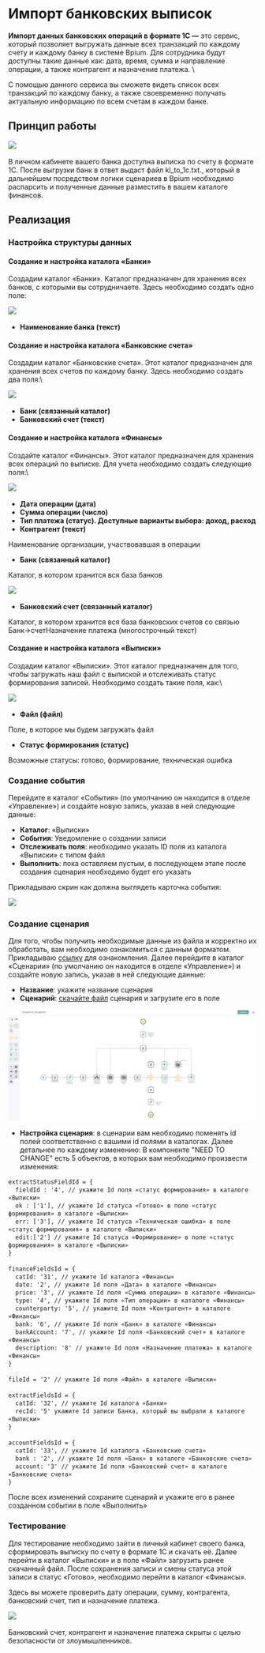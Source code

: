 # Импорт банковских выписок

**Импорт данных банковских операций в формате 1С —** это сервис, который позволяет выгружать данные всех транзакций по каждому счету и каждому банку в системе Bpium. Для сотрудника будут доступны такие данные как: дата, время, сумма и направление операции, а также контрагент и назначение платежа. \


С помощью данного сервиса вы сможете видеть список всех транзакций по каждому банку, а также своевременно получать актуальную информацию по всем счетам в каждом банке.

## **Принцип работы**

![](https://lh5.googleusercontent.com/rU\_p7BV\_53MqP1dGGV0txwqp5uZ5MM\_d\_AghbT9nTwk\_5tkgvDA5srrOM1F1KJHzF4e4Z7GxBPzw9Q13tU\_SsOf3utxNC4lWDOgbiwoyBx6q\_iohcprbkk8VrCbGCeDPNwezbjjC)

В личном кабинете вашего банка доступна выписка по счету в формате 1С. После выгрузки банк в ответ выдаст файл kl\_to\_1c.txt., который в дальнейшем посредством логики сценариев в Bpium необходимо распарсить и полученные данные разместить в вашем каталоге финансов.

## **Реализация**

### **Настройка структуры данных**

#### **Создание и настройка каталога «Банки»**

Создадим каталог «Банки». Каталог предназначен для хранения всех банков, с которыми вы сотрудничаете. Здесь необходимо создать одно поле:

![](https://lh5.googleusercontent.com/Q7wOOXUo2Iiq5ezXSmgbrySHOXjxpROgegtDp-0YGe42KcbfsBt\_O8\_CuElumNgCCgpagsputUJEveRjF7y4Ho84APHoBzje8X-J5mVJc3VgLfTI025OE\_qvrOhK7qMoo2h9out\_)

* **Наименование банка (текст)**

#### **Создание и настройка каталога «Банковские счета»**

Создадим каталог «Банковские счета». Этот каталог предназначен для хранения всех счетов по каждому банку. Здесь необходимо создать два поля:\


![](https://lh4.googleusercontent.com/r7oAg8wznyUQT7fPhLfjrk-gto-SA-nIbnsKgwKfm9GiKrRU-fLcV3Fz\_NZOj1JMhYLFjtV6g-6CvVgg3qCCjvu4hU2j1dn5tBgLCEVFiEdVB-mo3PteooIr-Vfx5sTUwofePjyd)

* **Банк (связанный каталог)**
* **Банковский счет (текст)**

#### **Создание и настройка каталога «Финансы»**

Создайте каталог «Финансы». Этот каталог предназначен для хранения всех операций по выписке. Для учета необходимо создать следующие поля:\


![](https://lh5.googleusercontent.com/rN5TX3spe3RMZY9G8yFaW83ZMAV-A0msiMiMVnqrYtaem8EBACJ8Ch7cBXlnW\_0N8AbDLL8TLSKZPqseZGSBE7aqxSywm6ZTCC9kr1uyAsLM-4njeRT30cbh3nvdzBMV-t05zKKs)

* **Дата операции (дата)**
* **Сумма операции (число)**
* **Тип платежа (статус). Доступные варианты выбора: доход, расход**
* **Контрагент (текст)**

Наименование организации, участвовавшая в операции&#x20;

* **Банк (связанный каталог)**

Каталог, в котором хранится вся база банков

![](https://lh6.googleusercontent.com/J3td92ZUTa1SsMRdpe1wMfsLtVKI6FCQxXdhhahLIVz6eiUt7FztgcHyhsmFHCc3hpQeuHvgCAzcy\_1Ntr0HTTzM275\_AWZDPUGicEjQ\_YPb8yuoWLS62GjpmjNAKsW9D-tNDpfa)

* **Банковский счет (связанный каталог)**

Каталог, в котором хранится вся база банковских счетов со связью Банк→счетНазначение платежа (многострочный текст)

#### **Создание и настройка каталога «Выписки»**

Создадим каталог «Выписки». Этот каталог предназначен для того, чтобы загружать наш файл с выпиской и отслеживать статус формирования записей. Необходимо создать такие поля, как:\


![](https://lh4.googleusercontent.com/6upzeyqNpxAMD5ZtrQgjEpH58Rd\_0ZA-YrjLZqJ7uyOKnvtyrvtW956XFb-0HNTwIZy2AhMY4JqUDdmipQ1ocZWRmi7ipw3VBiNwKqGNLnXYDT11DkHhoOcoX\_d6IPN5mo38SPHT)

* **Файл (файл)**

Поле, в которое мы будем загружать файл

* **Статус формирования (статус)**

Возможные статусы: готово, формирование, техническая ошибка

### Создание события

Перейдите в каталог «События» (по умолчанию он находится в отделе «Управление») и создайте новую запись, указав в ней следующие данные:

* **Каталог**: «Выписки»
* **События**: Уведомление о создании записи
* **Отслеживать поля**: необходимо указать ID поля из каталога «Выписки» с типом файл
* **Выполнить**: пока оставляем пустым, в последующем этапе после создания сценария необходимо будет его указать

Прикладываю скрин как должна выглядеть карточка события:

![](https://lh6.googleusercontent.com/OuXVCrpqonr0hgUuF2KWIavyJGd0OVS0bA31TQk\_UqqlTgKY8oz3-EZiznMuVNmzw3kflCUGguoCwlPWinb77jsQMcr291H\_NFolL2UDhwov2\_vy2zxqvLATZLJq3S9nQWuIgIet)

### Создание сценария&#x20;

Для того, чтобы получить необходимые данные из файла и корректно их обработать, вам необходимо ознакомиться с данным форматом. Прикладываю [ссылку](https://its.1c.ru/db/metod8dev/content/3261/hdoc) для ознакомления. Далее перейдите в каталог «Сценарии» (по умолчанию он находится в отделе «Управление») и создайте новую запись, указав в ней следующие данные:

* **Название**: укажите название сценария&#x20;
* **Сценарий**: [скачайте файл](https://drive.google.com/file/d/10qGO7obdc2NL99LaYpxTlfA\_vWwJpmpN/view?usp=sharing) сценария и загрузите его в поле

![](<../../.gitbook/assets/image (21).png>)

* **Настройка сценария**: в сценарии вам необходимо поменять id полей соответственно с вашими id полями в каталогах. Далее детальнее по каждому изменению: В компоненте "NEED TO CHANGE" есть 5 объектов, в которых вам необходимо произвести изменения:

```
extractStatusFieldId = {
  fieldId : '4', // укажите Id поля «статус формирования» в каталоге «Выписки»
  ok : ['1'], // укажите Id статуса «Готово» в поле «статус формирования» в каталоге «Выписки» 
  err: ['3'], // укажите Id статуса «Техническая ошибка» в поле «статус формирования» в каталоге «Выписки» 
  edit:['2'] // укажите Id статуса «Формирование» в поле «статус формирования» в каталоге «Выписки» 
}

financeFieldsId = {
  catId: '31', // укажите Id каталога «Финансы»
  date: '2', // укажите Id поля «Дата» в каталоге «Финансы»
  price: '3', // укажите Id поля «Сумма операции» в каталоге «Финансы»
  type: '4', // укажите Id поля «Тип операции» в каталоге «Финансы»
  counterparty: '5', // укажите Id поля «Контрагент» в каталоге «Финансы»
  bank: '6', // укажите Id поля «Банк» в каталоге «Финансы»
  bankAccount: '7', // укажите Id поля «Банковский счет» в каталоге «Финансы»
  description: '8' // укажите Id поля «Назначение платежа» в каталоге «Финансы»
}

fileId = '2' // укажите Id поля «Файл» в каталоге «Выписки»

extractFieldsId = {
  catId: '32', // укажите Id каталога «Банки»
  recId: '5' укажите Id записи Банка, который вы выбрали в каталоге «Выписки»
}

accountFieldsId = {
  catId: '33', // укажите Id каталога «Банковские счета»
  bank : '2', // укажите Id поля «Банк» в каталоге «Банковские счета»
  account: '3' // укажите Id поля «Банковский счет» в каталоге «Банковские счета»
}

```

После всех изменений сохраните сценарий и укажите его в ранее созданном событии в поле «Выполнить»

### **Тестирование**

Для тестирование необходимо зайти в личный кабинет своего банка, сформировать выписку по счету в формате 1С и скачать её. Далее перейти в каталог «Выписки» и в поле «Файл» загрузить ранее скачанный файл.
После сохранения записи и смены статуса этой записи в статус «Готово», необходимо перейти в каталог «Финансы».&#x20;

Здесь вы можете проверить дату операции, сумму, контрагента, банковский счет, тип и назначение платежа.

![](https://lh5.googleusercontent.com/R0pkfPTykgLjek\_yQCAbAhHGBq5sigmXtXaUbHQT3pu-xYMjBdsr4WZwpCg5KOkKiAQICuWU5P5mHIOO4-6vZB1jAaVh2ovRKCkBAe8ZaVfAPbOausamivaJz-sMHcVoJZfPt-IV)


Банковский счет, контрагент и назначение платежа скрыты с целью безопасности от злоумышленников.
